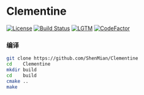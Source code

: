 # Clementine

[![License](https://img.shields.io/github/license/ShenMian/Clementine)](https://github.com/ShenMian/Clementine/blob/master/LICENSE)
[![Build Status](https://travis-ci.org/ShenMian/Clementine.svg?branch=master)](https://travis-ci.org/ShenMian/Clementine)
[![LGTM](https://img.shields.io/lgtm/grade/cpp/g/ShenMian/Clementine.svg?logo=lgtm&logoWidth=18)](https://lgtm.com/projects/g/ShenMian/Clementine/context:cpp)
[![CodeFactor](https://www.codefactor.io/repository/github/shenmian/clementine/badge)](https://www.codefactor.io/repository/github/shenmian/clementine)

### 编译
``` bash
git clone https://github.com/ShenMian/Clementine
cd    Clementine
mkdir build
cd    build
cmake ..
make
```
